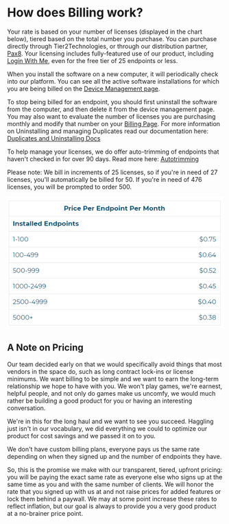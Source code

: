# How does Billing work?

Your rate is based on your number of licenses (displayed in the chart below), tiered based on the total number you purchase. You can purchase directly through Tier2Technologies, or through our distribution partner, [Pax8](https://app.pax8.com/#/catalog). Your licensing includes fully-featured use of our product, including [Login With Me](https://loginwith.me), even for the free tier of 25 endpoints or less.

When you install the software on a new computer, it will periodically check into our platform. You can see all the active software installations for which you are being billed on the [Device Management page](https://account.helpdeskbuttons.com/select_endpoints).

To stop being billed for an endpoint, you should first uninstall the software from the computer, and then delete it from the device management page. You may also want to evaluate the number of licenses you are purchasing monthly and modify that number on your [Billing Page](https://account.helpdeskbuttons.com/billing). For more information on Uninstalling and managing Duplicates read our documentation here: [Duplicates and Uninstalling Docs](https://docs.tier2tickets.com/content/deployment/uninstall/)

To help manage your licenses, we do offer auto-trimming of endpoints that haven't checked in for over 90 days. Read more here: [Autotrimming](https://docs.tier2tickets.com/content/deployment/uninstall/#automatically-trim-licenses)

Please note: We bill in increments of 25 licenses, so if you're in need of 27 licenses, you'll automatically be billed for 50. If you're in need of 476 licenses, you will be prompted to order 500.

![](images/pricing.png "Pricing")

## A Note on Pricing

Our team decided early on that we would specifically avoid things that most vendors in the space do, such as long contract lock-ins or license minimums. We want billing to be simple and we want to earn the long-term relationship we hope to have with you. We won't play games, we're earnest, helpful people, and not only do games make us uncomfy, we would much rather be building a good product for you or having an interesting conversation.

We're in this for the long haul and we want to see you succeed. Haggling just isn't in our vocabulary, we did everything we could to optimize our product for cost savings and we passed it on to you.

We don't have custom billing plans, everyone pays us the same rate depending on when they signed up and the number of endpoints they have.

So, this is the promise we make with our transparent, tiered, upfront pricing: you will be paying the exact same rate as everyone else who signs up at the same time as you and with the same number of clients. We will honor the rate that you signed up with us at and not raise prices for added features or lock them behind a paywall. We may at some point increase these rates to reflect inflation, but our goal is always to provide you a very good product at a no-brainer price point.
